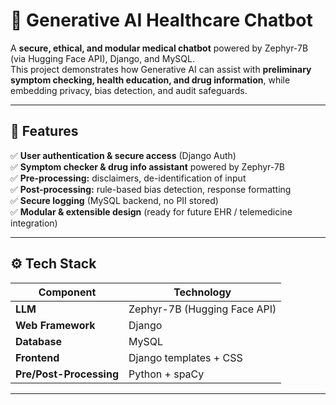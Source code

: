# 🏥 Generative AI Healthcare Chatbot

A **secure, ethical, and modular medical chatbot** powered by Zephyr-7B (via Hugging Face API), Django, and MySQL.  
This project demonstrates how Generative AI can assist with **preliminary symptom checking, health education, and drug information**, while embedding privacy, bias detection, and audit safeguards.

---

## 🚀 Features

✅ **User authentication & secure access** (Django Auth)  
✅ **Symptom checker & drug info assistant** powered by Zephyr-7B  
✅ **Pre-processing:** disclaimers, de-identification of input  
✅ **Post-processing:** rule-based bias detection, response formatting  
✅ **Secure logging** (MySQL backend, no PII stored)  
✅ **Modular & extensible design** (ready for future EHR / telemedicine integration)  

---

## ⚙️ Tech Stack

| Component       | Technology           |
|-----------------|---------------------|
| **LLM**         | Zephyr-7B (Hugging Face API) |
| **Web Framework**| Django               |
| **Database**     | MySQL                |
| **Frontend**     | Django templates + CSS |
| **Pre/Post-Processing** | Python + spaCy |

---




